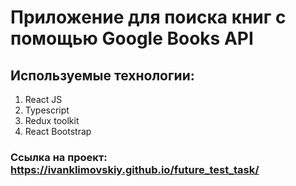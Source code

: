 # Приложение для поиска книг с помощью Google Books API

## Используемые технологии:
1. React JS
2. Typescript
3. Redux toolkit
4. React Bootstrap

### Ссылка на проект: https://ivanklimovskiy.github.io/future_test_task/
